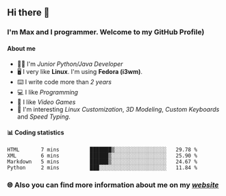 ## Hi there 👋
### I'm Max and I programmer. Welcome to my GitHub Profile)

#### **About me**
- 👨‍💻 I'm _Junior Python/Java Developer_
- 🖥️ I very like **Linux**. I'm using **Fedora (i3wm)**.
- ⌨️ I write code more than _2 years_
- 💻 I like _Programming_
- 👾 I like _Video Games_
- 👀 I'm interesting _Linux Customization_, _3D Modeling_, _Custom Keyboards_ and _Speed Typing_.

#### 📊 **Coding statistics**
<!--START_SECTION:waka-->
```text
HTML       7 mins          ███████▒░░░░░░░░░░░░░░░░░   29.78 % 
XML        6 mins          ██████▒░░░░░░░░░░░░░░░░░░   25.90 % 
Markdown   5 mins          ██████▒░░░░░░░░░░░░░░░░░░   24.67 % 
Python     2 mins          ███░░░░░░░░░░░░░░░░░░░░░░   11.84 % 
```
<!--END_SECTION:waka-->

### 🌐 **Also you can find more information about me on my _[website](https://merive.herokuapp.com/)_**

